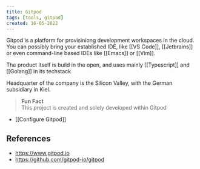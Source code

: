 ```yaml
---
title: Gitpod
tags: [tools, gitpod]
created: 16-05-2022
---
```


Gitpod is a platform for provisiniong development workspaces in the cloud. You can possibly bring your established IDE, like [[VS Code]], [[Jetbrains]] or even command-line based IDEs like [[Emacs]] or [[Vim]].

The product itself is build in the open, and uses mainly [[Typescript]] and [[Golang]] in its techstack

Headquarter of the company is the Silicon Valley, with the German subsidiary in Kiel.

> **Fun Fact**  
> This project is created and solely developed within Gitpod

- [[Configure Gitpod]]

## References
- https://www.gitpod.io
- https://github.com/gitpod-io/gitpod